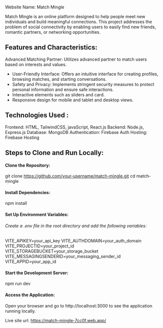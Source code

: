 Website Name: Match Mingle

Match Mingle is an online platform designed to help people meet new individuals and build meaningful connections. This project addresses the problem of social connectivity by enabling users to easily find new friends, romantic partners, or networking opportunities.

## Features and Characteristics:
Advanced Matching Partner: Utilizes advanced partner to match users based on interests and values.
- User-Friendly Interface: Offers an intuitive interface for creating profiles, browsing matches, and starting conversations.
- Safety and Privacy: Implements stringent security measures to protect personal information and ensure safe interactions.
- Interactive elements such as sliders and card.
- Responsive design for mobile and tablet and desktop views.

## Technologies Used :
Frontend: HTML, TailwindCSS, javaScript, React.js
Backend: Node.js, Express.js
Database: MongoDB
Authentication: Firebase Auth
Hosting: Firebase Hosting

## Steps to Clone and Run Locally: 
#### Clone the Repository:
git clone https://github.com/your-username/match-mingle.git
cd match-mingle
#### Install Dependencies:
npm install
#### Set Up Environment Variables:
###### Create a .env file in the root directory and add the following variables:
VITE_APIKEY=your_api_key
VITE_AUTHDOMAIN=your_auth_domain
VITE_PROJECTID=your_project_id
VITE_STORAGEBUCKET=your_storage_bucket
VITE_MESSAGINGSENDERID=your_messaging_sender_id
VITE_APPID=your_app_id
#### Start the Development Server:
npm run dev
#### Access the Application:
Open your browser and go to http://localhost:3000 to see the application running locally.

Live site url:
https://match-mingle-7cc0f.web.app/
